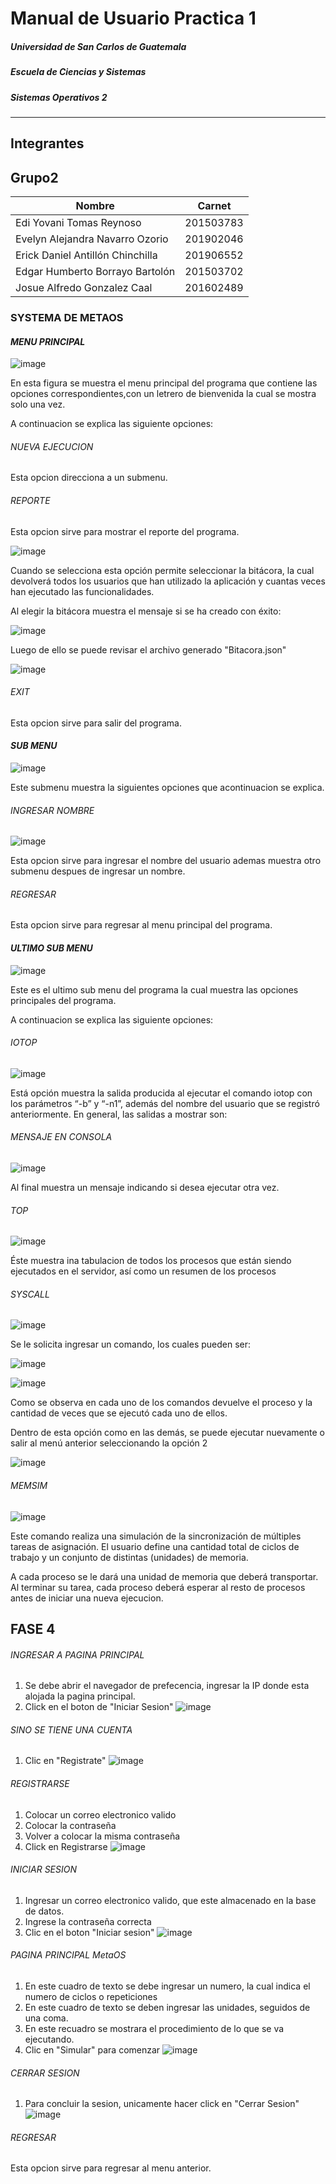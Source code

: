 # Manual de Usuario Practica 1

#####  Universidad de San Carlos de Guatemala
#####  Escuela de Ciencias y Sistemas
#####  Sistemas Operativos 2
-------------------------
## Integrantes
## Grupo2
| Nombre                          | Carnet    |
|----------------------------     |-----------|
| Edi Yovani Tomas Reynoso        | 201503783 |
| Evelyn Alejandra Navarro Ozorio | 201902046 |
| Erick Daniel Antillón Chinchilla| 201906552 |
| Edgar Humberto Borrayo Bartolón | 201503702 |
| Josue Alfredo Gonzalez Caal     | 201602489 |

### SYSTEMA DE METAOS 

#### _MENU PRINCIPAL_
![image](/assets/Usuario/menu_principal.png)

En esta figura se muestra el menu principal del programa que contiene las opciones correspondientes,con un letrero de bienvenida la cual se mostra solo una vez.

A continuacion se explica las siguiente opciones:

###### _NUEVA EJECUCION_
Esta opcion direcciona a un submenu.

###### _REPORTE_
Esta opcion sirve para mostrar el reporte del programa.

![image](https://user-images.githubusercontent.com/71113297/188337844-024d033c-7da6-4b0e-9464-4cf1ff90d5b2.png)

Cuando se selecciona esta opción permite seleccionar la bitácora, la cual devolverá todos los usuarios que han utilizado la aplicación y cuantas veces han ejecutado las funcionalidades.

Al elegir la bitácora muestra el mensaje si se ha creado con éxito:

![image](https://user-images.githubusercontent.com/71113297/188339338-a30dfb6d-2d16-472e-9ef9-2f4c34c6f015.png)

Luego de ello se puede revisar el archivo generado "Bitacora.json"

![image](https://user-images.githubusercontent.com/71113297/188339545-1211a1b1-a65e-4f96-b280-d78250e1cdc8.png)



###### _EXIT_
Esta opcion sirve para salir del programa.


#### _SUB MENU_
![image](/assets/Usuario/submenu.png)

Este submenu muestra la siguientes opciones que acontinuacion se explica.

###### _INGRESAR NOMBRE_

![image](/assets/Usuario/ingresarnombre.png)

Esta opcion sirve para ingresar el nombre del usuario ademas muestra otro submenu despues de ingresar un nombre.

###### _REGRESAR_

Esta opcion sirve para regresar al menu principal del  programa.


#### _ULTIMO  SUB MENU_
![image](https://user-images.githubusercontent.com/71113297/188337658-a4209a9b-a80b-4d6b-b81f-cf64a2b38595.png)

Este es el ultimo sub menu del programa la cual muestra las opciones principales del programa.


A continuacion se explica las siguiente opciones:


###### _IOTOP_
![image](https://user-images.githubusercontent.com/65463537/185207256-23581cdd-d342-459b-9ea5-68e4ed809f9d.png)


Está opción muestra la salida producida al ejecutar el comando iotop con los parámetros “-b” y
“-n1”, además del nombre del usuario que se registró anteriormente. En general, las salidas a
mostrar son:

###### _MENSAJE EN CONSOLA_
![image](/assets/Usuario/mensajeconsola.png)

Al final muestra un mensaje indicando si desea ejecutar otra vez.

###### _TOP_
![image](https://user-images.githubusercontent.com/65463537/185207198-16731ad5-3926-444a-a847-0b9ead4c4852.png)

Éste muestra ina tabulacion de todos los procesos que están siendo ejecutados en el
servidor, así como un resumen de los procesos

###### _SYSCALL_
![image](https://user-images.githubusercontent.com/71113297/188337653-0e23c8d1-962d-4d1b-b148-b4f6628990b2.png)

Se le solicita ingresar un comando, los cuales pueden ser:

![image](https://user-images.githubusercontent.com/71113297/188338213-738a5942-6ef6-48f3-a3e9-8b6dff7e7b2e.png)
 
 ![image](https://user-images.githubusercontent.com/71113297/188338249-fe0318d9-2976-4745-b346-b44202a9caed.png)

Como se observa en cada uno de los comandos devuelve el proceso y la cantidad de veces que se ejecutó cada uno de ellos.

Dentro de esta opción como en las demás, se puede ejecutar nuevamente o salir al menú anterior seleccionando la opción 2

![image](https://user-images.githubusercontent.com/71113297/188338322-a6c44f98-0496-4741-9b35-9c6b68446ed2.png)

###### _MEMSIM_

![image](/assets/Usuario/ejecMemsis1.JPG)

Este comando realiza una simulación de la sincronización de múltiples tareas de asignación. El usuario define una
cantidad total de ciclos de trabajo y un conjunto de distintas (unidades) de memoria. 

A cada proceso se le dará una unidad de memoria que deberá transportar. Al terminar su tarea, cada proceso deberá 
esperar al resto de procesos antes de iniciar una nueva ejecucion.



## FASE 4

###### _INGRESAR A PAGINA PRINCIPAL_
1) Se debe abrir el navegador de prefecencia, ingresar la IP donde esta alojada la pagina principal.
2) Click en el boton de "Iniciar Sesion"
![image](/assets/Usuario/UltimaFase/1.png)





###### _SINO SE TIENE UNA CUENTA_
1) Clic en "Registrate"
![image](/assets/Usuario/UltimaFase/3.png)


###### _REGISTRARSE_
1) Colocar un correo electronico valido
2) Colocar la contraseña
3) Volver a colocar la misma contraseña
4) Click en Registrarse
![image](/assets/Usuario/UltimaFase/4.png)


###### _INICIAR SESION_
1) Ingresar un correo electronico valido, que este almacenado en la base de datos.
2) Ingrese la contraseña correcta
3) Clic en el boton "Iniciar sesion"
![image](/assets/Usuario/UltimaFase/2.png)




###### _PAGINA PRINCIPAL MetaOS_
1) En este cuadro de texto se debe ingresar un numero, la cual indica el numero de ciclos o repeticiones
2) En este cuadro de texto se deben ingresar las unidades, seguidos de una coma.
3) En este recuadro se mostrara el procedimiento de lo que se va ejecutando.
4) Clic en "Simular" para comenzar
![image](/assets/Usuario/UltimaFase/5.png)


###### _CERRAR SESION_
1) Para concluir la sesion, unicamente hacer click en "Cerrar Sesion"
![image](/assets/Usuario/UltimaFase/6.png)



###### _REGRESAR_
Esta opcion sirve para regresar al menu anterior.

